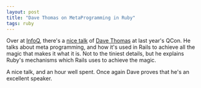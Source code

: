```yaml
---
layout: post
title: "Dave Thomas on MetaProgramming in Ruby"
tags: ruby
---
```

Over at [InfoQ](http://www.infoq.com), there's a [nice talk](http://www.infoq.com/presentations/metaprogramming-ruby) of [Dave Thomas](http://pragdave.pragprog.com/) at last year's QCon. He talks about meta programming, and how it's used in Rails to achieve all the magic that makes it what it is. Not to the tiniest details, but he explains Ruby's mechanisms which Rails uses to achieve the magic.

A nice talk, and an hour well spent. Once again Dave proves that he's an excellent speaker.